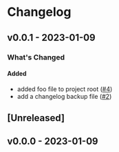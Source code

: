 # Changelog

## v0.0.1 - 2023-01-09

### What's Changed

#### Added

- added foo file to project root ([#4](https://github.com/donalchilde/python-base-test-2/pull/4))
- add a changelog backup file ([#2](https://github.com/donalchilde/python-base-test-2/pull/2))

## [Unreleased]

## v0.0.0 - 2023-01-09

```Project Start
```